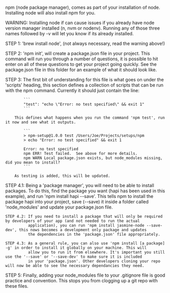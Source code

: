 npm (node package manager), comes as part of your installation of node. Installing node will also install npm for you.

WARNING: Installing node if can cause issues if you already have node version manager installed (n, nvm or nodenv).
         Running any of those three names followed by -v will let you know if its already installed.

STEP 1: 'brew install node', (not always necessary, read the warning above!)

STEP 2: 'npm init', will create a package.json file in your project. This command will run you through a number of questions, it is
        possible to hit enter on all of these questions to get your project going quickly. See the package.json file in this folder for
        an example of what it should look like.

STEP 3: The first bit of understanding for this file is what goes on under the 'scripts' heading, this section defines a collection of
        scripts that can be run with the npm command. Currently it should just contain the line:

            ```
            "test": "echo \"Error: no test specified\" && exit 1"
            ```

        This defines what happens when you run the command 'npm test', run it now and see what it outputs.

            ```
            > npm-setup@1.0.0 test /Users/Joe/Projects/setups/npm
            > echo "Error: no test specified" && exit 1

            Error: no test specified
            npm ERR! Test failed.  See above for more details.
            npm WARN Local package.json exists, but node_modules missing, did you mean to install?
            ```

        As testing is added, this will be updated.

STEP 4.1: Being a 'package manager', you will need to be able to install packages. To do this, find the package you want (hapi has been
        used in this example), and run 'npm install hapi --save'. This tells npm to install the package hapi into your project, save
        (--save) it inside a folder called 'node_modules' and update your package.json file.

    STEP 4.2: If you need to install a package that will only be required by developers of your app (and not needed to run the actual
              application), you can run 'npm install jasmine-node --save-dev', this nows becomes a development only package and updates
              the dependencies in the 'package.json' file appropriately.

    STEP 4.3: As a general rule, you can also use 'npm install [a package] -g' in order to install it globally on your machine. This will
              allow you to run it from elsewhere. It's important you still use the '--save' or '--save-dev' to make sure it is included
              in your 'package.json'. Other developers cloning your repo will now be able to see the necessary dependancies they need.

STEP 5: Finally, adding your node_modules file to your .gitignore file is good practice and convention. This stops you from clogging up
        a git repo with these files.

